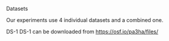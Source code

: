 Datasets

Our experiments use 4 individual datasets and a combined one.

DS-1
DS-1 can be downloaded from https://osf.io/pa3ha/files/
